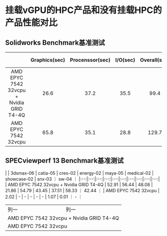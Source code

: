 # 挂载vGPU的HPC产品和没有挂载HPC的产品性能对比

## Solidworks Benchmark基准测试
|  | Graphics(sec) | Procenssor(sec) | I/O(sec) | Overall(sec) | Rendering(sec) | RealView Performance(sec) | Simulation(sec) |
|:--:|:--:|:--:|:--:|:--:|:--:|:--:|:--:|
| AMD EPYC 7542 32vcpu + Nvidia GRID T4-4Q | 26.6 | 37.2 | 35.5 | 99.4 | 7.1 | 21.5 | 90.9 |
| AMD EPYC 7542 32vcpu | 65.8 | 35.1 | 28.8 | 129.7 | 6.7 | - | 85.1 |

## SPECviewperf 13 Benchmark基准测试
|  | 3dsmax-06 | catia-05 | creo-02 | energy-02 | maya-05 | medical-02 | showcase-02 | snx-03 ｜ sw-04 ｜
|:--:|:--:|:--:|:--:|:--:|:--:|:--:|:--:|:--:|:--:|
| AMD EPYC 7542 32vcpu + Nvidia GRID T4-4Q | 52.91 | 56.44 | 48.08 | 21.86 | 54.79 | 43.45 | 37.51 | 58.33 ｜ 42.44 ｜
| AMD EPYC 7542 32vcpu | 2.02 | - | - | - | - | - | 1.07 | 0.01 ｜ - ｜

<table>
    <tr>
        <td>列一</td> 
        <td>列一</td> 
   </tr>
    <tr>
        <td colspan="2">AMD EPYC 7542 32vcpu + Nvidia GRID T4-4Q</td>    
    </tr>
    <tr>
        <td colspan="2">AMD EPYC 7542 32vcpu</td>    
    </tr>
</table>
